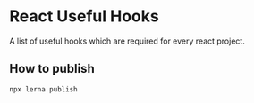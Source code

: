 # React Useful Hooks

A list of useful hooks which are required for every react project.

## How to publish

```javascript
npx lerna publish
```
